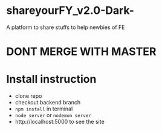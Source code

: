 # shareyourFY_v2.0-Dark-
A platform to share stuffs to help newbies of FE

# DONT MERGE WITH MASTER

# Install instruction
- clone repo
- checkout backend branch
- ```npm install``` in terminal
- ```node server``` or ```nodemon server```
- http://localhost:5000 to see the site
